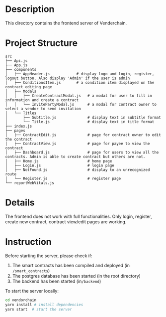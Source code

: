 # Description
This directory contains the frontend server of Venderchain.

# Project Structure

```
src
├── Api.js
├── App.js
├── components
│   ├── AppHeader.js            # display logo and login, register, logout button. Also display 'Admin' if the user is admin
│   ├── ConditionsItem.js       # a condition item displayed on the contract editing page
│   ├── Modals
│   │   ├── CreateContractModal.js   # a modal for user to fill in information and create a contract       
│   │   └── InvitePartyModal.js      # a modal for contract owner to select a vendor to send invitation
│   └── Titles
│       ├── Subtitle.js              # display text in subtitle format
│       └── Title.js                 # display text in title format
├── index.js
├── pages
│   ├── ContractEdit.js              # page for contract owner to edit the contract
│   ├── ContractView.js              # page for payee to view the contract
│   ├── Dashboard.js                 # page for users to view all the contracts. Admin is able to create contract but others are not.
│   ├── Home.js                      # home page
│   ├── Login.js                     # login page
│   ├── NotFound.js                  # display to an unrecognized route
│   └── Register.js                  # register page
└── reportWebVitals.js
```

# Details
The frontend does not work with full functionalities. Only login, register, create new contract, contract view/edit pages are working. 

# Instruction
Before starting the server, please check if:

1. The smart contracts has been compiled and deployed (in `/smart_contracts`)
2. The postgres database has been started (in the root directory)
3. The backend has been started (in`/backend`)

To start the server locally:

```sh
cd vendorchain
yarn install # install dependencies
yarn start  # start the server
```

